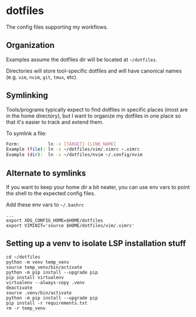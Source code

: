 # dotfiles

The config files supporting my workflows.

## Organization

Examples assume the dotfiles dir will be located at `~/dotfiles`.

Directories will store tool-specific dotfiles and will have canonical names (e.g. `vim`, `nvim`, `git`, `tmux`, etc).

## Symlinking

Tools/programs typically expect to find dotfiles in specific places (most are in the home directory), but I want to organize my dotfiles in one place so that it's easier to track and extend them.

To symlink a file:

```bash
Form:           ln -s [TARGET] [LINK_NAME]
Example (file): ln -s ~/dotfiles/vim/.vimrc ~.vimrc
Example (dir):  ln -s ~/dotfiles/nvim ~/.config/nvim
```

## Alternate to symlinks

If you want to keep your home dir a bit neater, you can use env vars to point the shell to the expected config files.

Add these env vars to `~/.bashrc`

```
...
export XDG_CONFIG_HOME=$HOME/dotfiles
export VIMINIT='source $HOME/dotfiles/vim/.vimrc'
```

## Setting up a venv to isolate LSP installation stuff

```console
cd ~/dotfiles
python -m venv temp_venv
source temp_venv/bin/activate
python -m pip install --upgrade pip
pip install virtualenv
virtualenv --always-copy .venv
deactivate
source .venv/bin/activate
python -m pip install --upgrade pip
pip install -r requirements.txt
rm -r temp_venv
```
